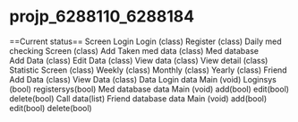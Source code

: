 # projp_6288110_6288184

==Current status==
Screen
Login
Login (class)
Register (class)
Daily med checking
Screen (class)
Add Taken med data (class)
Med database	
Add Data (class)
Edit Data (class)
View data (class)
View detail (class)
Statistic
Screen (class)
Weekly (class)
Monthly (class)
Yearly (class)
Friend
Add Data (class)
View Data (class)
Data
Login data
Main (void)
Loginsys (bool)
registersys(bool)
Med database data
Main (void)
add(bool)
edit(bool)
delete(bool)
Call data(list)
Friend database data
Main (void)
add(bool)
edit(bool)
delete(bool)

